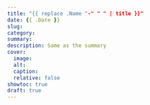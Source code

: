 ```yaml
---
title: "{{ replace .Name "-" " " | title }}"
date: {{ .Date }}
slug:
category:
summary:
description: Same as the summary
cover:
  image:
  alt:
  caption:
  relative: false
showtoc: true
draft: true
---
```

